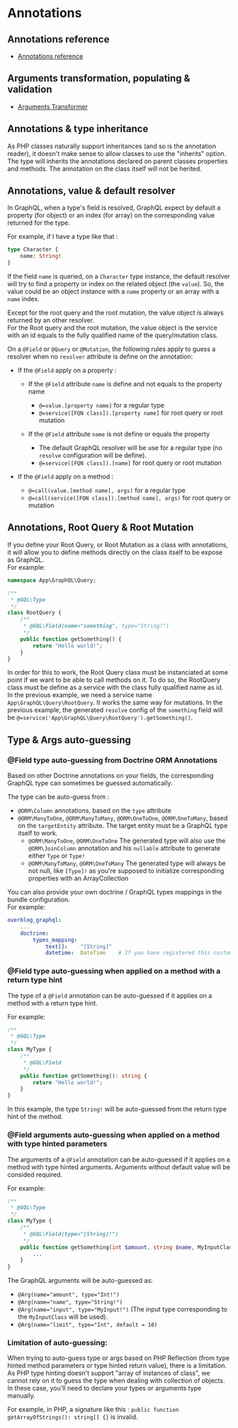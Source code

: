 # Annotations

## Annotations reference
- [Annotations reference](annotations-reference.md)

## Arguments transformation, populating & validation
- [Arguments Transformer](arguments-transformer.md)

## Annotations & type inheritance

As PHP classes naturally support inheritances (and so is the annotation reader), it doesn't make sense to allow classes to use the "inherits" option.  
The type will inherits the annotations declared on parent classes properties and methods. The annotation on the class itself will not be herited.


## Annotations, value & default resolver

In GraphQL, when a type's field is resolved, GraphQL expect by default a property (for object) or an index (for array) on the corresponding value returned for the type.  

For example, if I have a type like that :  

```graphql
type Character {
    name: String!
}
```

If the field `name` is queried, on a `Character` type instance, the default resolver will try to find a property or index on the related object (the `value`).
So, the value could be an object instance with a `name` property or an array with a `name` index.  

Except for the root query and the root mutation, the value object is always returned by an other resolver.  
For the Root query and the root mutation, the value object is the service with an id equals to the fully qualified name of the query/mutation class.  

On a `@Field` or `@Query` or `@Mutation`, the following rules apply to guess a resolver when no `resolver` attribute is define on the annotation:  

- If the  `@Field` apply on a property :
    - If the `@Field` attribute `name` is define and not equals to the property name 
        - `@=value.[property name]` for a regular type
        - `@=service([FQN class]).[property name]` for root query or root mutation

    - If the `@Field` attribute `name` is not define or equals the property
        - The default GraphQL resolver will be use for a regular type (no `resolve` configuration will be define).
        - `@=service([FQN class]).[name]` for root query or root mutation

- If the `@Field` apply on a method :  
    - `@=call(value.[method name], args)` for a regular type 
    - `@=call(service([FQN class]).[method name], args)` for root query or mutation


## Annotations, Root Query & Root Mutation

If you define your Root Query, or Root Mutation as a class with annotations, it will allow you to define methods directly on the class itself to be expose as GraphQL.  
For example: 

```php
namespace App\GraphQL\Query;

/**
 * @GQL\Type
 */
class RootQuery {
    /**
     * @GQL\Field(name="something", type="String!")
     */
    public function getSomething() {
        return "Hello world!";
    }
}
```

In order for this to work, the Root Query class must be instanciated at some point if we want to be able to call methods on it. 
To do so, the RootQuery class must be define as a service with the class fully qualified name as id.  
In the previous example, we need a service name `App\GraphQL\Query\RootQuery`. It works the same way for mutations.
In the previous example, the generated `resolve` config of the `something` field will be `@=service('App\GraphQL\Query\RootQuery').getSomething()`.


## Type & Args auto-guessing

### @Field type auto-guessing from Doctrine ORM Annotations

Based on other Doctrine annotations on your fields, the corresponding GraphQL type can sometimes be guessed automatically.  

The type can be auto-guess from :

- `@ORM\Column` annotations, based on the `type` attribute
- `@ORM\ManyToOne`, `@ORM\ManyToMany`, `@ORM\OneToOne`, `@ORM\OneToMany`, based on the `targetEntity` attribute. The target entity must be a GraphQL type itself to work.
    - `@ORM\ManyToOne`, `@ORM\OneToOne`     The generated type will also use the `@ORM\JoinColumn` annotation and his `nullable` attribute to generate either `Type` or `Type!`
    - `@ORM\ManyToMany`, `@ORM\OneToMany`   The generated type will always be not null, like `[Type]!` as you're supposed to initialize corresponding properties with an ArrayCollection

You can also provide your own doctrine / GraphQL types mappings in the bundle configuration.  
For example:


```yaml (graphql.yaml)
overblog_graphql:
    ...
    doctrine:
        types_mapping:
            text[]:    "[String]"
            datetime:  DateTime    # If you have registered this custom scalar

```


### @Field type auto-guessing when applied on a method with a return type hint

The type of a `@Field` annotation can be auto-guessed if it applies on a method with a return type hint.

For example:

```php
/**
 * @GQL\Type
 */
class MyType {
    /**
     * @GQL\Field
     */
    public function getSomething(): string {
        return "Hello world!";
    }
}
```

In this example, the type `String!` will be auto-guessed from the return type hint of the method.  

### @Field arguments auto-guessing when applied on a method with type hinted parameters

The arguments of a `@Field` annotation can be auto-guessed if it applies on a method with type hinted arguments. Arguments without default value will be consided required.

For example:

```php
/**
 * @GQL\Type
 */
class MyType {
    /**
     * @GQL\Field(type="[String]!")
     */
    public function getSomething(int $amount, string $name, MyInputClass $input, int $limit = 10) {
        ...
    }
}
```

The GraphQL arguments will be auto-guessed as:  

- `@Arg(name="amount", type="Int!")`
- `@Arg(name="name", type="String!")`
- `@Arg(name="input", type="MyInput!")`  (The input type corresponding to the `MyInputClass` will be used).
- `@Arg(name="limit", type="Int", default = 10)`

### Limitation of auto-guessing:

When trying to auto-guess type or args based on PHP Reflection (from type hinted method parameters or type hinted return value), there is a limitation.  
As PHP type hinting doesn't support "array of instances of class", we cannot rely on it to guess the type when dealing with collection of objects.  
In these case, you'll need to declare your types or arguments type manually.

For example, in PHP, a signature like this : `public function getArrayOfStrings(): string[] {}` is invalid. 








